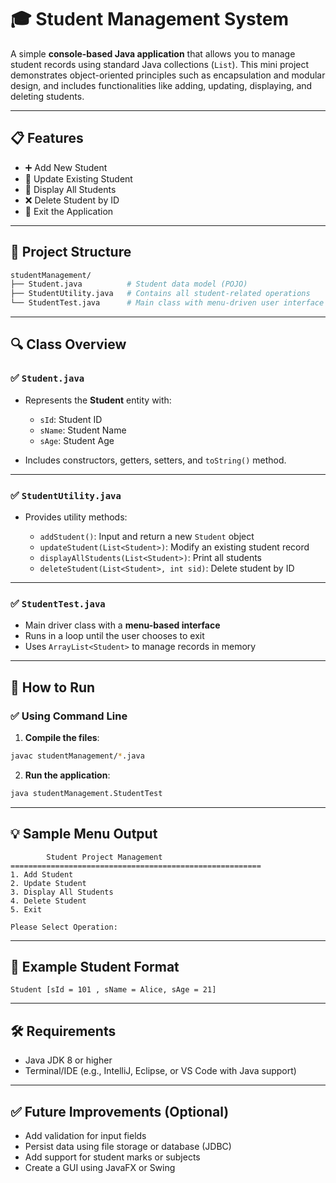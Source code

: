 # 🎓 Student Management System

A simple **console-based Java application** that allows you to manage student records using standard Java collections (`List`). This mini project demonstrates object-oriented principles such as encapsulation and modular design, and includes functionalities like adding, updating, displaying, and deleting students.

---

## 📋 Features

- ➕ Add New Student  
- 📝 Update Existing Student  
- 📃 Display All Students  
- ❌ Delete Student by ID  
- 🚪 Exit the Application

---

## 🧱 Project Structure

```bash
studentManagement/
├── Student.java          # Student data model (POJO)
├── StudentUtility.java   # Contains all student-related operations
└── StudentTest.java      # Main class with menu-driven user interface
````

---

## 🔍 Class Overview

### ✅ `Student.java`

* Represents the **Student** entity with:

  * `sId`: Student ID
  * `sName`: Student Name
  * `sAge`: Student Age
* Includes constructors, getters, setters, and `toString()` method.

---

### ✅ `StudentUtility.java`

* Provides utility methods:

  * `addStudent()`: Input and return a new `Student` object
  * `updateStudent(List<Student>)`: Modify an existing student record
  * `displayAllStudents(List<Student>)`: Print all students
  * `deleteStudent(List<Student>, int sid)`: Delete student by ID

---

### ✅ `StudentTest.java`

* Main driver class with a **menu-based interface**
* Runs in a loop until the user chooses to exit
* Uses `ArrayList<Student>` to manage records in memory

---

## 🚀 How to Run

### ✅ Using Command Line

1. **Compile the files**:

```bash
javac studentManagement/*.java
```

2. **Run the application**:

```bash
java studentManagement.StudentTest
```

---

## 💡 Sample Menu Output

```text
        Student Project Management
========================================================
1. Add Student
2. Update Student
3. Display All Students
4. Delete Student
5. Exit

Please Select Operation:
```

---

## 🧠 Example Student Format

```text
Student [sId = 101 , sName = Alice, sAge = 21]
```

---

## 🛠️ Requirements

* Java JDK 8 or higher
* Terminal/IDE (e.g., IntelliJ, Eclipse, or VS Code with Java support)

---

## ✅ Future Improvements (Optional)

* Add validation for input fields
* Persist data using file storage or database (JDBC)
* Add support for student marks or subjects
* Create a GUI using JavaFX or Swing
